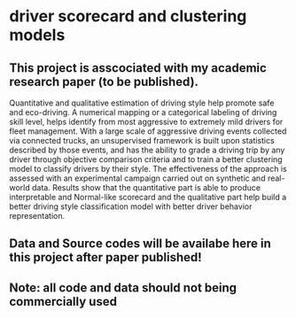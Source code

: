 # driver scorecard and clustering models
## This project is asscociated with my academic research paper (to be published).
Quantitative and qualitative estimation of driving style help promote safe and eco-driving. A numerical mapping or a categorical labeling of driving skill level, helps identify from most aggressive to extremely mild drivers for fleet management. With a large scale of aggressive driving events collected via connected trucks, an unsupervised framework is built upon statistics described by those events, and has the ability to grade a driving trip by any driver through objective comparison criteria and to train a better clustering model to classify drivers by their style. The effectiveness of the approach is assessed with an experimental campaign carried out on synthetic and real-world data. Results show that the quantitative part is able to produce interpretable and Normal-like scorecard and the qualitative part help build a better driving style classification model with better driver behavior representation.

## Data and Source codes will be availabe here in this project after paper published!

## Note: all code and data should not being commercially used
